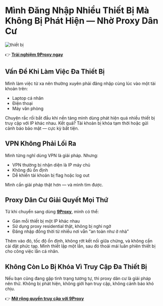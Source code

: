 # Mình Đăng Nhập Nhiều Thiết Bị Mà Không Bị Phát Hiện — Nhờ Proxy Dân Cư

![thiết bị](https://cdn2.fptshop.com.vn/unsafe/800x0/dia_chi_ip_dong_la_gi_4_f11e13d555.jpg)

👉 **[Trải nghiệm 9Proxy ngay](https://the9proxy.short.gy/github-pricing-lily555)**

## Vấn Đề Khi Làm Việc Đa Thiết Bị

Mình làm việc từ xa nên thường xuyên phải đăng nhập cùng lúc vào một tài khoản trên:

- Laptop cá nhân  
- Điện thoại  
- Máy văn phòng

Chuyện rắc rối bắt đầu khi nền tảng mình dùng phát hiện quá nhiều thiết bị truy cập với IP khác nhau. Kết quả? Tài khoản bị khóa tạm thời hoặc gửi cảnh báo bảo mật — cực kỳ bất tiện.

## VPN Không Phải Lối Ra

Mình từng nghĩ dùng VPN là giải pháp. Nhưng:

- VPN thường bị nhận diện là IP máy chủ  
- Không đủ ổn định  
- Dễ khiến tài khoản bị flag hoặc log out

Mình cần giải pháp thật hơn — và mình tìm được.

## Proxy Dân Cư Giải Quyết Mọi Thứ

Từ khi chuyển sang dùng **[9Proxy](https://the9proxy.short.gy/github-homepage-lily555)**, mình có thể:

- Gán mỗi thiết bị một IP khác nhau  
- Sử dụng proxy residential thật, không bị nghi ngờ  
- Đăng nhập đồng thời từ nhiều nơi vẫn “an toàn như ở nhà”

Thêm vào đó, tốc độ ổn định, không rớt kết nối giữa chừng, và không cần cài đặt phức tạp. Mình thiết lập một lần, sau đó thoải mái luân phiên thiết bị cho công việc lẫn cá nhân.

## Không Còn Lo Bị Khóa Vì Truy Cập Đa Thiết Bị

Nếu bạn cũng đang gặp tình trạng tương tự, thì proxy dân cư là giải pháp nên thử. Không bị phát hiện, không giới hạn truy cập, không cảnh báo khó chịu.

👉 **[Mở rộng quyền truy cập với 9Proxy](https://the9proxy.short.gy/github-pricing-lily555)**  
